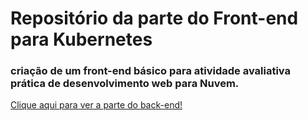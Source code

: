 # Repositório da parte do Front-end para Kubernetes
### criação de um front-end básico para atividade avaliativa prática de desenvolvimento web para Nuvem.
<a href="https://github.com/AmandaKly/denysapi">Clique aqui para ver a parte do back-end!</a>
